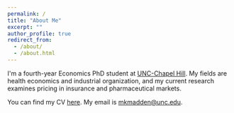 ```yaml
---
permalink: /
title: "About Me"
excerpt: ""
author_profile: true
redirect_from: 
  - /about/
  - /about.html
---
```


I'm a fourth-year Economics PhD student at [UNC-Chapel Hill](https://econ.unc.edu/graduate/). My fields are health economics and industrial organization, and my current research examines pricing in insurance and pharmaceutical markets.

You can find my CV [here](/files/Madden_CV.pdf). My email is [mkmadden@unc.edu](mailto:mkmadden@unc.edu).

